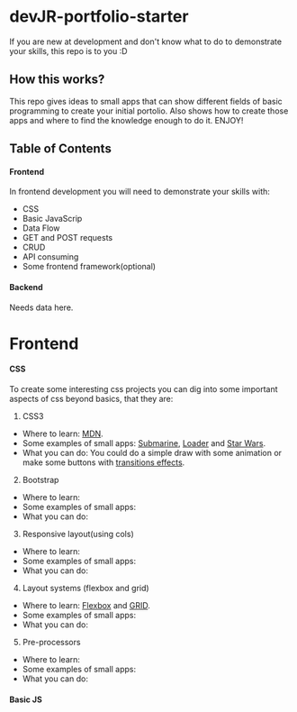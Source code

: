 # devJR-portfolio-starter
If you are new at development and don't know what to do to demonstrate your skills, this repo is to you :D

## How this works?

This repo gives ideas to small apps that can show different fields of basic programming to create your initial portolio. Also shows how to create those apps and where to find the knowledge enough to do it. ENJOY!


## Table of Contents

#### Frontend

In frontend development you will need to demonstrate your skills with:

- CSS
- Basic JavaScrip
- Data Flow
- GET and POST requests
- CRUD
- API consuming
- Some frontend framework(optional)

#### Backend

Needs data here.

# Frontend

#### CSS

To create some interesting css projects you can dig into some important aspects of css beyond basics, that they are:

1. CSS3
- Where to learn: [MDN](https://developer.mozilla.org/en-US/docs/Web/CSS/CSS3).
- Some examples of small apps: [Submarine](https://codepen.io/ajerez/pen/EaEEOW), [Loader](https://codepen.io/Bidji/pen/dPEzwq) and [Star Wars](https://codepen.io/donovanh/pen/pJzwEw).
- What you can do: You could do a simple draw with some animation or make some buttons with [transitions effects](https://www.webdesignerdepot.com/2014/05/8-simple-css3-transitions-that-will-wow-your-users/).
2. Bootstrap
- Where to learn:
- Some examples of small apps:
- What you can do:
3. Responsive layout(using cols)
- Where to learn:
- Some examples of small apps:
- What you can do:
4. Layout systems (flexbox and grid)
- Where to learn: [Flexbox](https://css-tricks.com/snippets/css/a-guide-to-flexbox/) and [GRID](https://css-tricks.com/snippets/css/complete-guide-grid/).
- Some examples of small apps:
- What you can do:
5. Pre-processors
- Where to learn:
- Some examples of small apps:
- What you can do:

#### Basic JS

